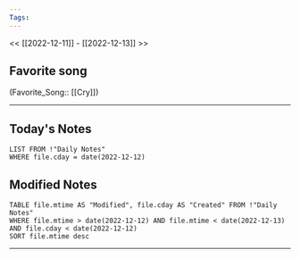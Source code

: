 ```yaml
---
Tags:
---
```

<< [[2022-12-11]] - [[2022-12-13]] >>
## Favorite song
(Favorite_Song:: [[Cry]])
___
## Today's Notes
```dataview
LIST FROM !"Daily Notes"
WHERE file.cday = date(2022-12-12)
```
## Modified Notes
```dataview
TABLE file.mtime AS "Modified", file.cday AS "Created" FROM !"Daily Notes" 
WHERE file.mtime > date(2022-12-12) AND file.mtime < date(2022-12-13) AND file.cday < date(2022-12-12)
SORT file.mtime desc
```
___
